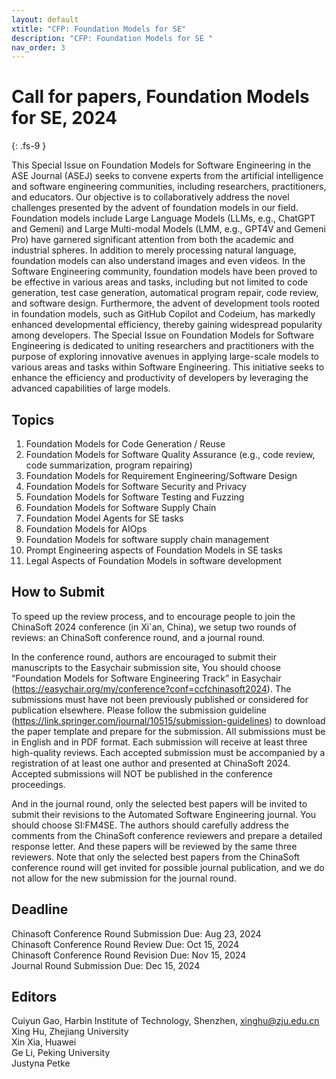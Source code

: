 ```yaml
---
layout: default
xtitle: "CFP: Foundation Models for SE"
description: "CFP: Foundation Models for SE "
nav_order: 3
---
```


# Call for papers, Foundation Models for SE, 2024
{: .fs-9 }


This Special Issue on Foundation Models for Software Engineering in the ASE Journal (ASEJ)
seeks to convene experts from the artificial intelligence and software engineering communities,
including researchers, practitioners, and educators. Our objective is to collaboratively address
the novel challenges presented by the advent of foundation models in our field.
Foundation models include Large Language Models (LLMs, e.g., ChatGPT and Gemeni) and
Large Multi-modal Models (LMM, e.g., GPT4V and Gemeni Pro) have garnered significant
attention from both the academic and industrial spheres. In addition to merely processing
natural language, foundation models can also understand images and even videos. In the
Software Engineering community, foundation models have been proved to be effective in
various areas and tasks, including but not limited to code generation, test case generation,
automatical program repair, code review, and software design. Furthermore, the advent of
development tools rooted in foundation models, such as GitHub Copilot and Codeium, has
markedly enhanced developmental efficiency, thereby gaining widespread popularity among
developers.
The Special Issue on Foundation Models for Software Engineering is dedicated to uniting
researchers and practitioners with the purpose of exploring innovative avenues in applying
large-scale models to various areas and tasks within Software Engineering. This initiative seeks
to enhance the efficiency and productivity of developers by leveraging the advanced
capabilities of large models.

## Topics 

1. Foundation Models for Code Generation / Reuse
2. Foundation Models for Software Quality Assurance (e.g., code review, code summarization, program repairing)
3. Foundation Models for Requirement Engineering/Software Design
4. Foundation Models for Software Security and Privacy
5. Foundation Models for Software Testing and Fuzzing
6. Foundation Models for Software Supply Chain
7. Foundation Model Agents for SE tasks
8. Foundation Models for AIOps
9. Foundation Models for software supply chain management
10. Prompt Engineering aspects of Foundation Models in SE tasks
11. Legal Aspects of Foundation Models in software development
 
## How to Submit

To speed up the review process, and to encourage people to join the ChinaSoft 2024
conference (in Xi`an, China), we setup two rounds of reviews: an ChinaSoft conference round,
and a journal round.

In the conference round, authors are encouraged to submit their manuscripts to the Easychair
submission site, You should choose “Foundation Models for Software Engineering Track” in
Easychair (https://easychair.org/my/conference?conf=ccfchinasoft2024). The submissions must
have not been previously published or considered for publication elsewhere. Please follow the
submission guideline (https://link.springer.com/journal/10515/submission-guidelines) to
download the paper template and prepare for the submission. All submissions must be in
English and in PDF format. Each submission will receive at least three high-quality reviews. Each
accepted submission must be accompanied by a registration of at least one author and
presented at ChinaSoft 2024. Accepted submissions will NOT be published in the conference
proceedings.

And in the journal round, only the selected best papers will be invited to submit their revisions
to the Automated Software Engineering journal. You should choose SI:FM4SE. The authors
should carefully address the comments from the ChinaSoft conference reviewers and prepare a
detailed response letter. And these papers will be reviewed by the same three reviewers. Note
that only the selected best papers from the ChinaSoft conference round will get invited for
possible journal publication, and we do not allow for the new submission for the journal round.

## Deadline

Chinasoft Conference Round Submission Due: Aug 23, 2024    
Chinasoft Conference Round Review Due: Oct 15, 2024    
Chinasoft Conference Round Revision Due: Nov 15, 2024   
Journal Round Submission Due: Dec 15, 2024
 


## Editors

 
Cuiyun Gao, Harbin Institute of Technology, Shenzhen,    xinghu@zju.edu.cn     
Xing Hu, Zhejiang University    
Xin Xia, Huawei   
Ge Li, Peking University     
Justyna Petke

